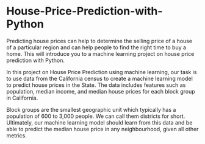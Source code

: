 # House-Price-Prediction-with-Python

Predicting house prices can help to determine the selling price of a house of a particular region and can help people to find the right time to buy a home. This will introduce you to a machine learning project on house price prediction with Python.

In this project on House Price Prediction using machine learning, our task is to use data from the California census to create a machine learning model to predict house prices in the State. The data includes features such as population, median income, and median house prices for each block group in California.

Block groups are the smallest geographic unit which typically has a population of 600 to 3,000 people. We can call them districts for short. Ultimately, our machine learning model should learn from this data and be able to predict the median house price in any neighbourhood, given all other metrics.
